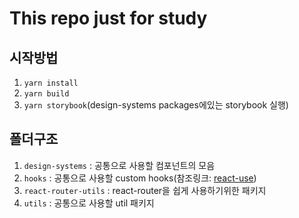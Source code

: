 # This repo just for study

## 시작방법

1. `yarn install`
2. `yarn build`
3. `yarn storybook`(design-systems packages에있는 storybook 실행)

## 폴더구조

1. `design-systems` : 공통으로 사용할 컴포넌트의 모음
2. `hooks` : 공통으로 사용할 custom hooks(참조링크: [react-use](https://github.com/streamich/react-use))
3. `react-router-utils` : react-router을 쉽게 사용하기위한 패키지
4. `utils` : 공통으로 사용할 util 패키지
